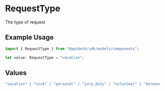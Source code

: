 # RequestType

The type of request

## Example Usage

```typescript
import { RequestType } from "@apideck/sdk/models/components";

let value: RequestType = "vacation";
```

## Values

```typescript
"vacation" | "sick" | "personal" | "jury_duty" | "volunteer" | "bereavement" | "other"
```